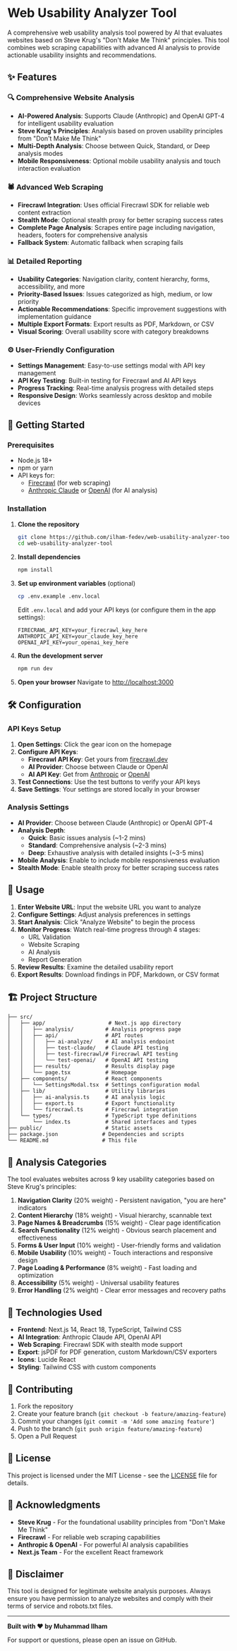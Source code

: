 # Web Usability Analyzer Tool

A comprehensive web usability analysis tool powered by AI that evaluates websites based on Steve Krug's "Don't Make Me Think" principles. This tool combines web scraping capabilities with advanced AI analysis to provide actionable usability insights and recommendations.

## ✨ Features

### 🔍 **Comprehensive Website Analysis**
- **AI-Powered Analysis**: Supports Claude (Anthropic) and OpenAI GPT-4 for intelligent usability evaluation
- **Steve Krug's Principles**: Analysis based on proven usability principles from "Don't Make Me Think"
- **Multi-Depth Analysis**: Choose between Quick, Standard, or Deep analysis modes
- **Mobile Responsiveness**: Optional mobile usability analysis and touch interaction evaluation

### 🕷️ **Advanced Web Scraping**
- **Firecrawl Integration**: Uses official Firecrawl SDK for reliable web content extraction
- **Stealth Mode**: Optional stealth proxy for better scraping success rates
- **Complete Page Analysis**: Scrapes entire page including navigation, headers, footers for comprehensive analysis
- **Fallback System**: Automatic fallback when scraping fails

### 📊 **Detailed Reporting**
- **Usability Categories**: Navigation clarity, content hierarchy, forms, accessibility, and more
- **Priority-Based Issues**: Issues categorized as high, medium, or low priority
- **Actionable Recommendations**: Specific improvement suggestions with implementation guidance
- **Multiple Export Formats**: Export results as PDF, Markdown, or CSV
- **Visual Scoring**: Overall usability score with category breakdowns

### ⚙️ **User-Friendly Configuration**
- **Settings Management**: Easy-to-use settings modal with API key management
- **API Key Testing**: Built-in testing for Firecrawl and AI API keys
- **Progress Tracking**: Real-time analysis progress with detailed steps
- **Responsive Design**: Works seamlessly across desktop and mobile devices

## 🚀 Getting Started

### Prerequisites

- Node.js 18+ 
- npm or yarn
- API keys for:
  - [Firecrawl](https://firecrawl.dev) (for web scraping)
  - [Anthropic Claude](https://console.anthropic.com) or [OpenAI](https://platform.openai.com) (for AI analysis)

### Installation

1. **Clone the repository**
   ```bash
   git clone https://github.com/ilham-fedev/web-usability-analyzer-tool.git
   cd web-usability-analyzer-tool
   ```

2. **Install dependencies**
   ```bash
   npm install
   ```

3. **Set up environment variables** (optional)
   ```bash
   cp .env.example .env.local
   ```
   Edit `.env.local` and add your API keys (or configure them in the app settings):
   ```
   FIRECRAWL_API_KEY=your_firecrawl_key_here
   ANTHROPIC_API_KEY=your_claude_key_here
   OPENAI_API_KEY=your_openai_key_here
   ```

4. **Run the development server**
   ```bash
   npm run dev
   ```

5. **Open your browser**
   Navigate to [http://localhost:3000](http://localhost:3000)

## 🛠️ Configuration

### API Keys Setup

1. **Open Settings**: Click the gear icon on the homepage
2. **Configure API Keys**:
   - **Firecrawl API Key**: Get yours from [firecrawl.dev](https://firecrawl.dev)
   - **AI Provider**: Choose between Claude or OpenAI
   - **AI API Key**: Get from [Anthropic](https://console.anthropic.com) or [OpenAI](https://platform.openai.com)
3. **Test Connections**: Use the test buttons to verify your API keys
4. **Save Settings**: Your settings are stored locally in your browser

### Analysis Settings

- **AI Provider**: Choose between Claude (Anthropic) or OpenAI GPT-4
- **Analysis Depth**:
  - **Quick**: Basic issues analysis (~1-2 mins)
  - **Standard**: Comprehensive analysis (~2-3 mins)
  - **Deep**: Exhaustive analysis with detailed insights (~3-5 mins)
- **Mobile Analysis**: Enable to include mobile responsiveness evaluation
- **Stealth Mode**: Enable stealth proxy for better scraping success rates

## 📖 Usage

1. **Enter Website URL**: Input the website URL you want to analyze
2. **Configure Settings**: Adjust analysis preferences in settings
3. **Start Analysis**: Click "Analyze Website" to begin the process
4. **Monitor Progress**: Watch real-time progress through 4 stages:
   - URL Validation
   - Website Scraping
   - AI Analysis
   - Report Generation
5. **Review Results**: Examine the detailed usability report
6. **Export Results**: Download findings in PDF, Markdown, or CSV format

## 🏗️ Project Structure

```
├── src/
│   ├── app/                    # Next.js app directory
│   │   ├── analysis/          # Analysis progress page
│   │   ├── api/               # API routes
│   │   │   ├── ai-analyze/    # AI analysis endpoint
│   │   │   ├── test-claude/   # Claude API testing
│   │   │   ├── test-firecrawl/# Firecrawl API testing
│   │   │   └── test-openai/   # OpenAI API testing
│   │   ├── results/           # Results display page
│   │   └── page.tsx           # Homepage
│   ├── components/            # React components
│   │   └── SettingsModal.tsx  # Settings configuration modal
│   ├── lib/                   # Utility libraries
│   │   ├── ai-analysis.ts     # AI analysis logic
│   │   ├── export.ts          # Export functionality
│   │   └── firecrawl.ts       # Firecrawl integration
│   └── types/                 # TypeScript type definitions
│       └── index.ts           # Shared interfaces and types
├── public/                    # Static assets
├── package.json              # Dependencies and scripts
└── README.md                 # This file
```

## 🧠 Analysis Categories

The tool evaluates websites across 9 key usability categories based on Steve Krug's principles:

1. **Navigation Clarity** (20% weight) - Persistent navigation, "you are here" indicators
2. **Content Hierarchy** (18% weight) - Visual hierarchy, scannable text
3. **Page Names & Breadcrumbs** (15% weight) - Clear page identification
4. **Search Functionality** (12% weight) - Obvious search placement and effectiveness
5. **Forms & User Input** (10% weight) - User-friendly forms and validation
6. **Mobile Usability** (10% weight) - Touch interactions and responsive design
7. **Page Loading & Performance** (8% weight) - Fast loading and optimization
8. **Accessibility** (5% weight) - Universal usability features
9. **Error Handling** (2% weight) - Clear error messages and recovery paths

## 🔧 Technologies Used

- **Frontend**: Next.js 14, React 18, TypeScript, Tailwind CSS
- **AI Integration**: Anthropic Claude API, OpenAI API
- **Web Scraping**: Firecrawl SDK with stealth mode support
- **Export**: jsPDF for PDF generation, custom Markdown/CSV exporters
- **Icons**: Lucide React
- **Styling**: Tailwind CSS with custom components

## 🤝 Contributing

1. Fork the repository
2. Create your feature branch (`git checkout -b feature/amazing-feature`)
3. Commit your changes (`git commit -m 'Add some amazing feature'`)
4. Push to the branch (`git push origin feature/amazing-feature`)
5. Open a Pull Request

## 📝 License

This project is licensed under the MIT License - see the [LICENSE](LICENSE) file for details.

## 🙏 Acknowledgments

- **Steve Krug** - For the foundational usability principles from "Don't Make Me Think"
- **Firecrawl** - For reliable web scraping capabilities
- **Anthropic & OpenAI** - For powerful AI analysis capabilities
- **Next.js Team** - For the excellent React framework

## 🚨 Disclaimer

This tool is designed for legitimate website analysis purposes. Always ensure you have permission to analyze websites and comply with their terms of service and robots.txt files.

---

**Built with ❤️ by Muhammad Ilham**

For support or questions, please open an issue on GitHub.